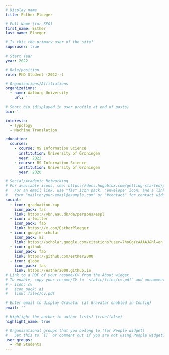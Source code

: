 ```yaml
---
# Display name
title: Esther Ploeger

# Full Name (for SEO)
first_name: Esther
last_name: Ploeger

# Is this the primary user of the site?
superuser: true

# Start Year
year: 2022

# Role/position
role: PhD Student (2022--)

# Organizations/Affiliations
organizations:
  - name: Aalborg University
    url: ''

# Short bio (displayed in user profile at end of posts)
bio: ''

interests:
  - Typology
  - Machine Translation

education:
  courses:
    - course: MS Information Science
      institution: University of Groningen
      year: 2022
    - course: BS Information Science
      institution: University of Groningen
      year: 2020

# Social/Academic Networking
# For available icons, see: https://docs.hugoblox.com/getting-started/page-builder/#icons
#   For an email link, use "fas" icon pack, "envelope" icon, and a link in the
#   form "mailto:your-email@example.com" or "#contact" for contact widget.
social:
  - icon: graduation-cap
    icon_pack: fas
    link: https://vbn.aau.dk/da/persons/espl
  - icon: x-twitter
    icon_pack: fab
    link: https://x.com/EstherPloeger
  - icon: google-scholar
    icon_pack: ai
    link: https://scholar.google.com/citations?user=7hoGgYcAAAAJ&hl=en
  - icon: github
    icon_pack: fab
    link: https://github.com/esther2000
  - icon: globe
    icon_pack: fas
    link: https://esther2000.github.io
# Link to a PDF of your resume/CV from the About widget.
# To enable, copy your resume/CV to `static/files/cv.pdf` and uncomment the lines below.
# - icon: cv
#   icon_pack: ai
#   link: files/cv.pdf

# Enter email to display Gravatar (if Gravatar enabled in Config)
email: ''

# Highlight the author in author lists? (true/false)
highlight_name: true

# Organizational groups that you belong to (for People widget)
#   Set this to `[]` or comment out if you are not using People widget.
user_groups:
  - PhD Students
---
```


